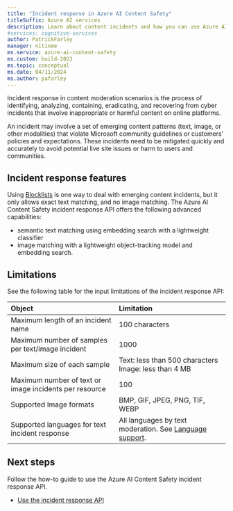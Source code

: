 ```yaml
---
title: "Incident response in Azure AI Content Safety"
titleSuffix: Azure AI services
description: Learn about content incidents and how you can use Azure AI Content Safety to handle them on your platform.
#services: cognitive-services
author: PatrickFarley
manager: nitinme
ms.service: azure-ai-content-safety
ms.custom: build-2023
ms.topic: conceptual
ms.date: 04/11/2024
ms.author: pafarley
---
```



Incident response in content moderation scenarios is the process of identifying, analyzing, containing, eradicating, and recovering from cyber incidents that involve inappropriate or harmful content on online platforms. 

An incident may involve a set of emerging content patterns (text, image, or other modalities) that violate Microsoft community guidelines or customers' policies and expectations. These incidents need to be mitigated quickly and accurately to avoid potential live site issues or harm to users and communities. 

## Incident response features
Using [Blocklists](https://learn.microsoft.com/azure/ai-services/content-safety/how-to/use-blocklist) is one way to deal with emerging content incidents, but it only allows exact text matching, and no image matching. The Azure AI Content Safety incident response API offers the following advanced capabilities: 
- semantic text matching using embedding search with a lightweight classifier
- image matching with a lightweight object-tracking model and embedding search.

## Limitations

See the following table for the input limitations of the incident response API:

| Object     | Limitation      |
| :------------ | :----------- |
| Maximum length of an incident name | 100 characters | 
| Maximum number of samples per text/image incident | 1000 |
| Maximum size of each sample | Text: less than 500 characters<br>Image: less than 4 MB  |
| Maximum number of text or image incidents per resource| 100 |  
| Supported Image formats | BMP, GIF, JPEG, PNG, TIF, WEBP|
| Supported languages for text incident response | All languages by text moderation. See [Language support](/azure/ai-services/content-safety/language-support). | 

## Next steps

Follow the how-to guide to use the Azure AI Content Safety incident response API.

* [Use the incident response API](../how-to/incident-response.md)


